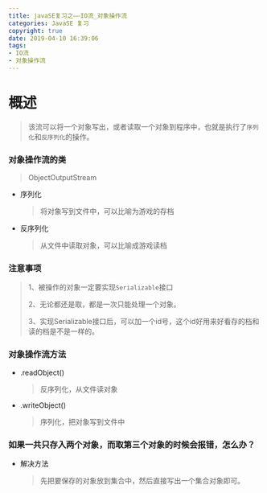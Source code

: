 ```yaml
---
title: javaSE复习之——IO流_对象操作流
categories: JavaSE 复习
copyright: true
date: 2019-04-10 16:39:06
tags:
- IO流
- 对象操作流
---
```

# 概述
> 该流可以将一个对象写出，或者读取一个对象到程序中，也就是执行了`序列化`和`反序列化`的操作。

<!--more-->

### 对象操作流的类
> ObjectOutputStream

- 序列化
	> 将对象写到文件中，可以比喻为游戏的存档
- 反序列化
	> 从文件中读取对象，可以比喻成游戏读档


### 注意事项
> 1、被操作的对象一定要实现`Serializable`接口
> 
> 2、无论都还是取，都是一次只能处理一个对象。
> 
> 3、实现Serializable接口后，可以加一个id号，这个id好用来好看存的档和读的档是不是一样的。

### 对象操作流方法
- .readObject()
	> 反序列化，从文件读对象
- .writeObject()
	> 序列化，把对象写到文件中


### 如果一共只存入两个对象，而取第三个对象的时候会报错，怎么办？
- 解决方法
	> 先把要保存的对象放到集合中，然后直接写出一个集合对象即可。
